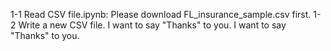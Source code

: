 1-1 Read CSV file.ipynb: Please download FL_insurance_sample.csv first.
1-2 Write a new CSV file.
I want to say "Thanks" to you.
I want to say "Thanks" to you.
